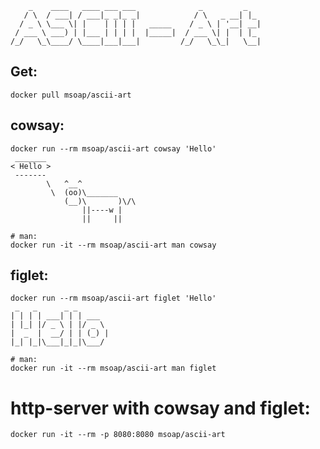 ```
    _    ____   ____ ___ ___              _         _
   / \  / ___| / ___|_ _|_ _|            / \   _ __| |_
  / _ \ \___ \| |    | | | |   _____    / _ \ | '__| __|
 / ___ \ ___) | |___ | | | |  |_____|  / ___ \| |  | |_
/_/   \_\____/ \____|___|___|         /_/   \_\_|   \__|
```

## Get:

    docker pull msoap/ascii-art

## cowsay:

    docker run --rm msoap/ascii-art cowsay 'Hello'
     _______
    < Hello >
     -------
            \   ^__^
             \  (oo)\_______
                (__)\       )\/\
                    ||----w |
                    ||     ||
                    
    # man:
    docker run -it --rm msoap/ascii-art man cowsay

## figlet:

    docker run --rm msoap/ascii-art figlet 'Hello'
     _   _      _ _
    | | | | ___| | | ___
    | |_| |/ _ \ | |/ _ \
    |  _  |  __/ | | (_) |
    |_| |_|\___|_|_|\___/

    # man:
    docker run -it --rm msoap/ascii-art man figlet

# http-server with cowsay and figlet:

    docker run -it --rm -p 8080:8080 msoap/ascii-art
